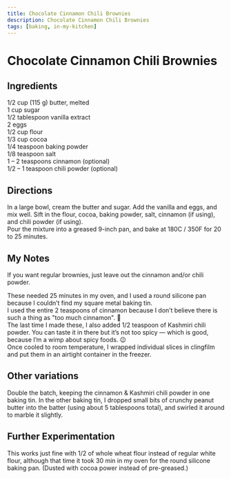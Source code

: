 ```yaml
---
title: Chocolate Cinnamon Chili Brownies
description: Chocolate Cinnamon Chili Brownies
tags: [baking, in-my-kitchen]
---
```


# Chocolate Cinnamon Chili Brownies

## Ingredients
1/2 cup (115 g) butter, melted  
1 cup sugar  
1/2 tablespoon vanilla extract  
2 eggs  
1/2 cup flour  
1/3 cup cocoa  
1/4 teaspoon baking powder  
1/8 teaspoon salt  
1 – 2 teaspoons cinnamon (optional)  
1/2 – 1 teaspoon chili powder (optional)

## Directions
In a large bowl, cream the butter and sugar. Add the vanilla and eggs, and mix well. Sift in the flour, cocoa, baking powder, salt, cinnamon (if using), and chili powder (if using).  
Pour the mixture into a greased 9-inch pan, and bake at 180C / 350F for 20 to 25 minutes.

## My Notes
If you want regular brownies, just leave out the cinnamon and/or chili powder.

These needed 25 minutes in my oven, and I used a round silicone pan because I couldn’t find my square metal baking tin.  
I used the entire 2 teaspoons of cinnamon because I don’t believe there is such a thing as "too much cinnamon". 🙂  
The last time I made these, I also added 1/2 teaspoon of Kashmiri chili powder. You can taste it in there but it’s not too spicy — which is good, because I’m a wimp about spicy foods. 😉  
Once cooled to room temperature, I wrapped individual slices in clingfilm and put them in an airtight container in the freezer.

## Other variations
Double the batch, keeping the cinnamon & Kashmiri chili powder in one baking tin. In the other baking tin, I dropped small bits of crunchy peanut butter into the batter (using about 5 tablespoons total), and swirled it around to marble it slightly.

## Further Experimentation
This works just fine with 1/2 of whole wheat flour instead of regular white flour, although that time it took 30 min in my oven for the round silicone baking pan. (Dusted with cocoa power instead of pre-greased.)